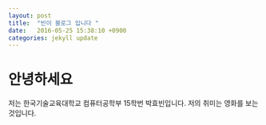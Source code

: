 ```yaml
---
layout: post
title:  "빈이 블로그 입니다 "
date:   2016-05-25 15:38:10 +0900
categories: jekyll update
---
```

# 안녕하세요
저는 한국기술교육대학교 컴퓨터공학부 15학번 박효빈입니다.
저의 취미는 영화를 보는 것입니다.

[jekyll-docs]: http://jekyllrb.com/docs/home
[jekyll-gh]:   https://github.com/jekyll/jekyll
[jekyll-talk]: https://talk.jekyllrb.com/
